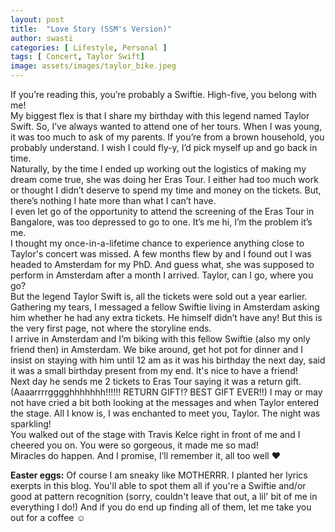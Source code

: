 ```yaml
---
layout: post
title:  "Love Story (SSM's Version)"
author: swasti
categories: [ Lifestyle, Personal ]
tags: [ Concert, Taylor Swift]
image: assets/images/taylor_bike.jpeg
---
```


If you’re reading this, you’re probably a Swiftie. High-five, you belong with me!\
My biggest flex is that I share my birthday with this legend named Taylor Swift. So, I’ve always wanted to attend one of her tours. When I was young, it was too much to ask of my parents. If you’re from a brown household, you probably understand. I wish I could fly-y, I’d pick myself up and go back in time.\
Naturally, by the time I ended up working out the logistics of making my dream come true, she was doing her Eras Tour. I either had too much work or thought I didn’t deserve to spend my time and money on the tickets. But, there’s nothing I hate more than what I can’t have.\
I even let go of the opportunity to attend the screening of the Eras Tour in Bangalore, was too depressed to go to one. It’s me hi, I’m the problem it’s me.\
I thought my once-in-a-lifetime chance to experience anything close to Taylor's concert was missed. A few months flew by and I found out I was headed to Amsterdam for my PhD. And guess what, she was supposed to perform in Amsterdam after a month I arrived. Taylor, can I go, where you go?\
But the legend Taylor Swift is, all the tickets were sold out a year earlier. Gathering my tears, I messaged a fellow Swiftie living in Amsterdam asking him whether he had any extra tickets. He himself didn’t have any! But this is the very first page, not where the storyline ends.\
I arrive in Amsterdam and I’m biking with this fellow Swiftie (also my only friend then) in Amsterdam. We bike around, get hot pot for dinner and I insist on staying with him until 12 am as it was his birthday the next day, said it was a small birthday present from my end. It's nice to have a friend!\
Next day he sends me 2 tickets to Eras Tour saying it was a return gift. (Aaaarrrrgggghhhhhhh!!!!!! RETURN GIFT!? BEST GIFT EVER!!) I may or may not have cried a bit both looking at the messages and when Taylor entered the stage. All I know is, I was enchanted to meet you, Taylor. The night was sparkling!\
You walked out of the stage with Travis Kelce right in front of me and I cheered you on. You were so gorgeous, it made me so mad!\
Miracles do happen. And I promise, I’ll remember it, all too well ❤️

**Easter eggs:** Of course I am sneaky like MOTHERRR. I planted her lyrics exerpts in this blog. You'll able to spot them all if you're a Swiftie and/or good at pattern recognition (sorry, couldn't leave that out, a lil' bit of me in everything I do!) And if you do end up finding all of them, let me take you out for a coffee  ☺️
